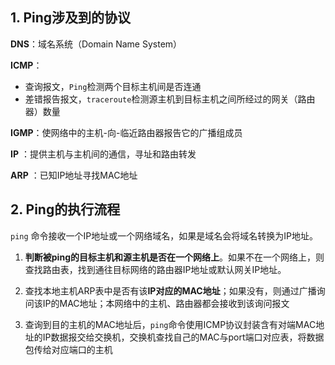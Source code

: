 ## 1. Ping涉及到的协议

**DNS**：域名系统（Domain Name System）

**ICMP**：

- 查询报文，`Ping`检测两个目标主机间是否连通
- 差错报告报文，`traceroute`检测源主机到目标主机之间所经过的网关（路由器）数量

**IGMP**：使网络中的主机-向-临近路由器报告它的广播组成员

**IP** ：提供主机与主机间的通信，寻址和路由转发

**ARP** ：已知IP地址寻找MAC地址



## 2. Ping的执行流程

`ping` 命令接收一个IP地址或一个网络域名，如果是域名会将域名转换为IP地址。

1. **判断被ping的目标主机和源主机是否在一个网络上**。如果不在一个网络上，则查找路由表，找到通往目标网络的路由器IP地址或默认网关IP地址。

2. 查找本地主机ARP表中是否有该**IP对应的MAC地址**；如果没有，则通过广播询问该IP的MAC地址；本网络中的主机、路由器都会接收到该询问报文

3. 查询到目的主机的MAC地址后，`ping`命令使用ICMP协议封装含有对端MAC地址的IP数据报交给交换机，交换机查找自己的MAC与port端口对应表，将数据包传给对应端口的主机